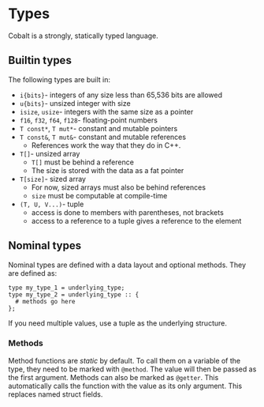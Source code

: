 # Types
Cobalt is a strongly, statically typed language.

## Builtin types
The following types are built in:
- `i{bits}`- integers of any size less than 65,536 bits are allowed
- `u{bits}`- unsized integer with size
- `isize`, `usize`- integers with the same size as a pointer
- `f16`, `f32`, `f64`, `f128`- floating-point numbers
- `T const*`, `T mut*`- constant and mutable pointers
- `T const&`, `T mut&`- constant and mutable references
  - References work the way that they do in C++.
- `T[]`- unsized array
  - `T[]` must be behind a reference
  - The size is stored with the data as a fat pointer
- `T[size]`- sized array
  - For now, sized arrays must also be behind references
  - `size` must be computable at compile-time
- `(T, U, V...)`- tuple
  - access is done to members with parentheses, not brackets
  - access to a reference to a tuple gives a reference to the element

## Nominal types
Nominal types are defined with a data layout and optional methods.
They are defined as:
```
type my_type_1 = underlying_type;
type my_type_2 = underlying_type :: {
  # methods go here
};
```
If you need multiple values, use a tuple as the underlying structure.

### Methods
Method functions are *static* by default. To call them on a variable of the type, they need to be marked with `@method`. The value will then be passed as the first argument.
Methods can also be marked as `@getter`. This automatically calls the function with the value as its only argument. This replaces named struct fields.
